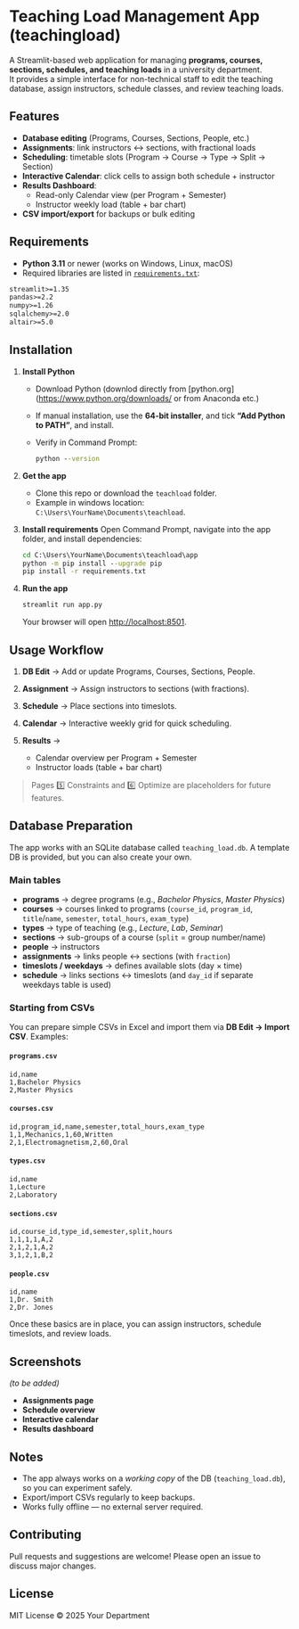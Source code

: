 # Teaching Load Management App (teachingload)

A Streamlit-based web application for managing **programs, courses, sections, schedules, and teaching loads** in a university department.  
It provides a simple interface for non-technical staff to edit the teaching database, assign instructors, schedule classes, and review teaching loads.


## Features

- **Database editing** (Programs, Courses, Sections, People, etc.)
- **Assignments**: link instructors ↔ sections, with fractional loads
- **Scheduling**: timetable slots (Program → Course → Type → Split → Section)
- **Interactive Calendar**: click cells to assign both schedule + instructor
- **Results Dashboard**:
  - Read-only Calendar view (per Program + Semester)
  - Instructor weekly load (table + bar chart)
- **CSV import/export** for backups or bulk editing



## Requirements

- **Python 3.11** or newer (works on Windows, Linux, macOS)  
- Required libraries are listed in [`requirements.txt`](requirements.txt):

```txt
streamlit>=1.35
pandas>=2.2
numpy>=1.26
sqlalchemy>=2.0
altair>=5.0
```


## Installation

1. **Install Python**

   * Download Python (downlod directly from [python.org](https://www.python.org/downloads/ or from Anaconda etc.)
   * If manual installation, use the **64-bit installer**, and tick **“Add Python to PATH”**, and install.
   * Verify in Command Prompt:

     ```bat
     python --version
     ```

2. **Get the app**

   * Clone this repo or download the `teachload` folder.
   * Example in windows location: `C:\Users\YourName\Documents\teachload`.

3. **Install requirements**
   Open Command Prompt, navigate into the app folder, and install dependencies:

   ```bat
   cd C:\Users\YourName\Documents\teachload\app
   python -m pip install --upgrade pip
   pip install -r requirements.txt
   ```

4. **Run the app**

   ```bat
   streamlit run app.py
   ```

   Your browser will open [http://localhost:8501](http://localhost:8501).



## Usage Workflow

1. **DB Edit** → Add or update Programs, Courses, Sections, People.
2. **Assignment** → Assign instructors to sections (with fractions).
3. **Schedule** → Place sections into timeslots.
4. **Calendar** → Interactive weekly grid for quick scheduling.
5. **Results** →

   * Calendar overview per Program + Semester
   * Instructor loads (table + bar chart)

> Pages 5️⃣ Constraints and 6️⃣ Optimize are placeholders for future features.



## Database Preparation

The app works with an SQLite database called `teaching_load.db`.
A template DB is provided, but you can also create your own.

### Main tables

* **programs** → degree programs (e.g., *Bachelor Physics*, *Master Physics*)
* **courses** → courses linked to programs (`course_id`, `program_id`, `title`/`name`, `semester`, `total_hours`, `exam_type`)
* **types** → type of teaching (e.g., *Lecture*, *Lab*, *Seminar*)
* **sections** → sub-groups of a course (`split` = group number/name)
* **people** → instructors
* **assignments** → links people ↔ sections (with `fraction`)
* **timeslots / weekdays** → defines available slots (day × time)
* **schedule** → links sections ↔ timeslots (and `day_id` if separate weekdays table is used)

### Starting from CSVs

You can prepare simple CSVs in Excel and import them via **DB Edit → Import CSV**.
Examples:

#### `programs.csv`

```csv
id,name
1,Bachelor Physics
2,Master Physics
```

#### `courses.csv`

```csv
id,program_id,name,semester,total_hours,exam_type
1,1,Mechanics,1,60,Written
2,1,Electromagnetism,2,60,Oral
```

#### `types.csv`

```csv
id,name
1,Lecture
2,Laboratory
```

#### `sections.csv`

```csv
id,course_id,type_id,semester,split,hours
1,1,1,1,A,2
2,1,2,1,A,2
3,1,2,1,B,2
```

#### `people.csv`

```csv
id,name
1,Dr. Smith
2,Dr. Jones
```

Once these basics are in place, you can assign instructors, schedule timeslots, and review loads.



## Screenshots

*(to be added)*

* **Assignments page**
* **Schedule overview**
* **Interactive calendar**
* **Results dashboard**


##  Notes

* The app always works on a *working copy* of the DB (`teaching_load.db`), so you can experiment safely.
* Export/import CSVs regularly to keep backups.
* Works fully offline — no external server required.


## Contributing

Pull requests and suggestions are welcome! Please open an issue to discuss major changes.


## License

MIT License © 2025 Your Department
